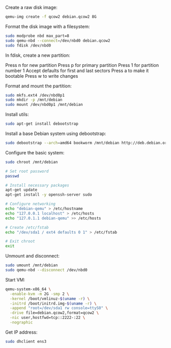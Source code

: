 Create a raw disk image:

```sh
qemu-img create -f qcow2 debian.qcow2 8G
```

Format the disk image with a filesystem:

```sh
sudo modprobe nbd max_part=8
sudo qemu-nbd --connect=/dev/nbd0 debian.qcow2
sudo fdisk /dev/nbd0
```

In fdisk, create a new partition:

Press n for new partition
Press p for primary partition
Press 1 for partition number 1
Accept defaults for first and last sectors
Press a to make it bootable
Press w to write changes

Format and mount the partition:

```sh
sudo mkfs.ext4 /dev/nbd0p1
sudo mkdir -p /mnt/debian
sudo mount /dev/nbd0p1 /mnt/debian
```

Install utils:

```sh
sudo apt-get install debootstrap
```

Install a base Debian system using debootstrap:

```sh
sudo debootstrap --arch=amd64 bookworm /mnt/debian http://deb.debian.org/debian
```

Configure the basic system:

```sh
sudo chroot /mnt/debian

# Set root password
passwd

# Install necessary packages
apt-get update
apt-get install -y openssh-server sudo

# Configure networking
echo "debian-qemu" > /etc/hostname
echo "127.0.0.1 localhost" > /etc/hosts
echo "127.0.1.1 debian-qemu" >> /etc/hosts

# Create /etc/fstab
echo "/dev/sda1 / ext4 defaults 0 1" > /etc/fstab

# Exit chroot
exit
```

Unmount and disconnect:

```sh
sudo umount /mnt/debian
sudo qemu-nbd --disconnect /dev/nbd0
```

Start VM:

```sh
qemu-system-x86_64 \
  -enable-kvm -m 2G -smp 2 \
  -kernel /boot/vmlinuz-$(uname -r) \
  -initrd /boot/initrd.img-$(uname -r) \
  -append "root=/dev/sda1 rw console=ttyS0" \
  -drive file=debian.qcow2,format=qcow2 \
  -nic user,hostfwd=tcp::2222-:22 \
  -nographic
```

Get IP address:

```sh
sudo dhclient ens3
```
